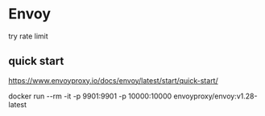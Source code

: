 # Envoy

try rate limit

## quick start

https://www.envoyproxy.io/docs/envoy/latest/start/quick-start/

docker run --rm -it -p 9901:9901 -p 10000:10000 envoyproxy/envoy:v1.28-latest

